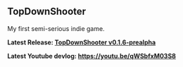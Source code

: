 ## TopDownShooter
My first semi-serious indie game. 

**Latest Release: [TopDownShooter v0.1.6-prealpha](https://github.com/ItzK3ky/TopDownShooter/releases/tag/v0.1.6-prealpha)**

**Latest Youtube devlog: https://youtu.be/qWSbfxM03S8**
